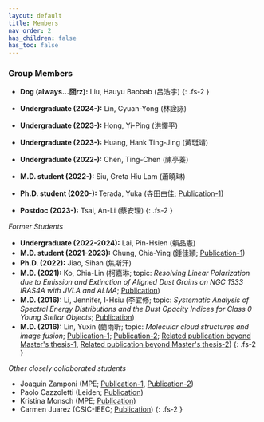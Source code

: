```yaml
---
layout: default
title: Members
nav_order: 2
has_children: false
has_toc: false
---
```


### Group Members

- **Dog (always...囧rz):** Liu, Hauyu Baobab (呂浩宇)
{: .fs-2 }

- **Undergraduate (2024-):** Lin, Cyuan-Yong (林詮詠)
- **Undergraduate (2023-):** Hong, Yi-Ping (洪懌平)
- **Undergraduate (2023-):** Huang, Hank Ting-Jing (黃珽靖)
- **Undergraduate (2022-):** Chen, Ting-Chen (陳亭蓁)
- **M.D. student (2022-):** Siu, Greta Hiu Lam (蕭曉琳)
- **Ph.D. student (2020-):** Terada, Yuka (寺田由佳; [Publication-1](https://ui.adsabs.harvard.edu/abs/2023arXiv230609013T/abstract))
- **Postdoc (2023-):** Tsai, An-Li (蔡安理)
{: .fs-2 }



*Former Students*
- **Undergraduate (2022-2024):** Lai, Pin-Hsien (賴品憲)
- **M.D. student (2021-2023):** Chung, Chia-Ying (鍾佳穎; [Publication-1](https://ui.adsabs.harvard.edu/abs/2024arXiv240519867C/abstract))
- **Ph.D. (2022):** Jiao, Sihan (焦斯汗)
- **M.D. (2021):** Ko, Chia-Lin (柯嘉琳; topic: *Resolving Linear Polarization due to Emission and Extinction of Aligned Dust Grains on NGC 1333 IRAS4A with JVLA and ALMA*; [Publication](https://ui.adsabs.harvard.edu/abs/2020ApJ...889..172K/abstract))
- **M.D. (2016):** Li, Jennifer, I-Hsiu (李宜修; topic: *Systematic Analysis of Spectral Energy Distributions and the Dust Opacity Indices for Class 0 Young Stellar Objects*; [Publication](https://ui.adsabs.harvard.edu/abs/2017ApJ...840...72L/abstract))
- **M.D. (2016):** Lin, Yuxin (藺雨昕; topic: *Molecular cloud structures and image fusion*; [Publication-1](https://ui.adsabs.harvard.edu/abs/2016ApJ...828...32L/abstract); [Publication-2](https://ui.adsabs.harvard.edu/abs/2017ApJ...840...22L/abstract); [Related publication beyond Master's thesis-1](https://ui.adsabs.harvard.edu/abs/2022A%26A...658A.128L/abstract), [Related publication beyond Master's thesis-2](https://ui.adsabs.harvard.edu/abs/2024A%26A...685A.101L/abstract))
{: .fs-2 }

*Other closely collaborated students*
- Joaquin Zamponi (MPE; [Publication-1](https://ui.adsabs.harvard.edu/abs/2021MNRAS.508.2583Z/abstract), [Publication-2](https://ui.adsabs.harvard.edu/abs/2024A%26A...682A..56Z/abstract))
- Paolo Cazzoletti (Leiden; [Publication](https://ui.adsabs.harvard.edu/abs/2019A%26A...626A..11C/abstract))
- Kristina Monsch (MPE; [Publication](https://ui.adsabs.harvard.edu/abs/2018ApJ...861...77M/abstract))
- Carmen Juarez (CSIC-IEEC; [Publication](https://ui.adsabs.harvard.edu/abs/2019A%26A...621A.140J/abstract))
{: .fs-2 }

